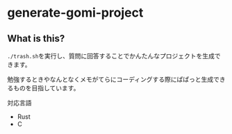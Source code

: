 # generate-gomi-project

## What is this?

`./trash.sh`を実行し、質問に回答することでかんたんなプロジェクトを生成できます。

勉強するときやなんとなくメモがてらにコーディングする際にぱぱっと生成できるものを目指しています。

対応言語
- Rust
- C
